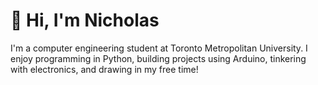 # 👋 **Hi, I'm Nicholas**
I'm a computer engineering student at Toronto Metropolitan University. I enjoy programming in Python, building projects using Arduino, tinkering with electronics, and drawing in my free time!  
